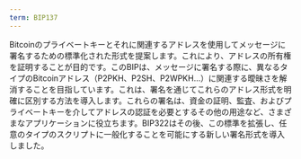 ```yaml
---
term: BIP137
---
```


Bitcoinのプライベートキーとそれに関連するアドレスを使用してメッセージに署名するための標準化された形式を提案します。これにより、アドレスの所有権を証明することが目的です。このBIPは、メッセージに署名する際に、異なるタイプのBitcoinアドレス（P2PKH、P2SH、P2WPKH...）に関連する曖昧さを解消することを目指しています。これは、署名を通じてこれらのアドレス形式を明確に区別する方法を導入します。これらの署名は、資金の証明、監査、およびプライベートキーを介してアドレスの認証を必要とするその他の用途など、さまざまなアプリケーションに役立ちます。BIP322はその後、この標準を拡張し、任意のタイプのスクリプトに一般化することを可能にする新しい署名形式を導入しました。